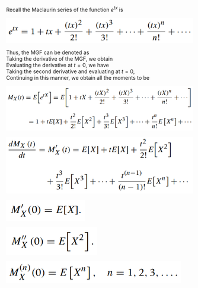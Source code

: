 
Recall the Maclaurin series of the function $e^{tx}$ is   

![](./images/004.png)   

Thus, the MGF can be denoted as   
Taking the derivative of the MGF, we obtain   
Evaluating the derivative at $t=0$, we have   
Taking the second derivative and evaluating at $t=0$,   
Continuing in this manner, we obtain all the moments to be   

![](./images/005.png)   

![](./images/006.png)   

![](./images/007.png)   

![](./images/008.png)   

![](./images/009.png)   